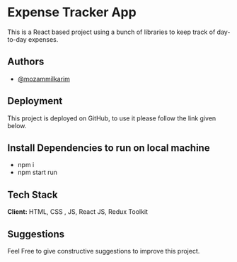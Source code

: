 # Expense Tracker App
This is a React based project using a bunch of libraries
to keep track of day-to-day expenses.
## Authors

- [@mozammilkarim](https://github.com/mozammilkarim)


## Deployment

This project is deployed on GitHub, to use it please follow the link given below.

## Install Dependencies to run on local machine
 - npm i
 - npm start run


## Tech Stack

**Client:** HTML, CSS ,  JS, React JS, Redux Toolkit





## Suggestions

Feel Free to give constructive suggestions to improve this project.

